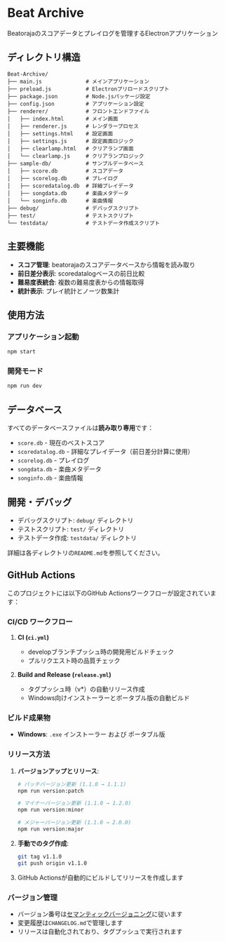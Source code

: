 # Beat Archive

Beatorajaのスコアデータとプレイログを管理するElectronアプリケーション

## ディレクトリ構造

```
Beat-Archive/
├── main.js              # メインアプリケーション
├── preload.js           # Electronプリロードスクリプト
├── package.json         # Node.jsパッケージ設定
├── config.json          # アプリケーション設定
├── renderer/            # フロントエンドファイル
│   ├── index.html       # メイン画面
│   ├── renderer.js      # レンダラープロセス
│   ├── settings.html    # 設定画面
│   ├── settings.js      # 設定画面ロジック
│   ├── clearlamp.html   # クリアランプ画面
│   └── clearlamp.js     # クリアランプロジック
├── sample-db/           # サンプルデータベース
│   ├── score.db         # スコアデータ
│   ├── scorelog.db      # プレイログ
│   ├── scoredatalog.db  # 詳細プレイデータ
│   ├── songdata.db      # 楽曲メタデータ
│   └── songinfo.db      # 楽曲情報
├── debug/               # デバッグスクリプト
├── test/                # テストスクリプト
└── testdata/            # テストデータ作成スクリプト
```

## 主要機能

- **スコア管理**: beatorajaのスコアデータベースから情報を読み取り
- **前日差分表示**: scoredatalogベースの前日比較
- **難易度表統合**: 複数の難易度表からの情報取得
- **統計表示**: プレイ統計とノーツ数集計

## 使用方法

### アプリケーション起動
```bash
npm start
```

### 開発モード
```bash
npm run dev
```

## データベース

すべてのデータベースファイルは**読み取り専用**です：
- `score.db` - 現在のベストスコア
- `scoredatalog.db` - 詳細なプレイデータ（前日差分計算に使用）
- `scorelog.db` - プレイログ
- `songdata.db` - 楽曲メタデータ
- `songinfo.db` - 楽曲情報

## 開発・デバッグ

- デバッグスクリプト: `debug/` ディレクトリ
- テストスクリプト: `test/` ディレクトリ  
- テストデータ作成: `testdata/` ディレクトリ

詳細は各ディレクトリの`README.md`を参照してください。

## GitHub Actions

このプロジェクトには以下のGitHub Actionsワークフローが設定されています：

### CI/CD ワークフロー

1. **CI (`ci.yml`)**
   - developブランチプッシュ時の開発用ビルドチェック
   - プルリクエスト時の品質チェック

2. **Build and Release (`release.yml`)**
   - タグプッシュ時（v*）の自動リリース作成
   - Windows向けインストーラーとポータブル版の自動ビルド

### ビルド成果物

- **Windows**: `.exe` インストーラー および ポータブル版

### リリース方法

1. **バージョンアップとリリース**:
   ```bash
   # パッチバージョン更新 (1.1.0 → 1.1.1)
   npm run version:patch
   
   # マイナーバージョン更新 (1.1.0 → 1.2.0)
   npm run version:minor
   
   # メジャーバージョン更新 (1.1.0 → 2.0.0)
   npm run version:major
   ```

2. **手動でのタグ作成**:
   ```bash
   git tag v1.1.0
   git push origin v1.1.0
   ```

3. GitHub Actionsが自動的にビルドしてリリースを作成します

### バージョン管理

- バージョン番号は[セマンティックバージョニング](https://semver.org/)に従います
- 変更履歴は`CHANGELOG.md`で管理します
- リリースは自動化されており、タグプッシュで実行されます
